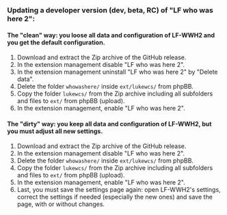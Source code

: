 ### Updating a developer version (dev, beta, RC) of "LF who was here 2":

#### The "clean" way: you loose all data and configuration of LF-WWH2 and you get the default configuration.

1. Download and extract the Zip archive of the GitHub release.
1. In the extension management disable "LF who was here 2".
1. In the extension management uninstall "LF who was here 2" by "Delete data".
1. Delete the folder `whowashere/` inside `ext/lukewcs/` from phpBB.
1. Copy the folder `lukewcs/` from the Zip archive including all subfolders and files to `ext/` from phpBB (upload).
1. In the extension management, enable "LF who was here 2".

#### The "dirty" way: you keep all data and configuration of LF-WWH2, but you must adjust all new settings.

1. Download and extract the Zip archive of the GitHub release.
1. In the extension management disable "LF who was here 2".
1. Delete the folder `whowashere/` inside `ext/lukewcs/` from phpBB.
1. Copy the folder `lukewcs/` from the Zip archive including all subfolders and files to `ext/` from phpBB (upload).
1. In the extension management, enable "LF who was here 2".
1. Last, you must save the settings page again: open LF-WWH2's settings, correct the settings if needed (especially the new ones) and save the page, with or without changes.
